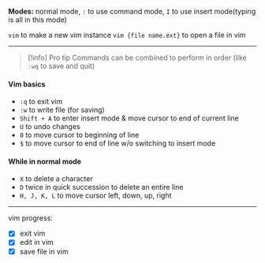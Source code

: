 **Modes:** normal mode, `:` to use command mode, `I` to use insert mode(typing is all in this mode)

`vim` to make a new vim instance
`vim {file name.ext}` to open a file in vim

* * *

> [!info] Pro tip
> Commands can be combined to perform in order (like `:wq` to save and quit)

#### Vim basics
- `:q` to exit vim
- `:w` to write file (for saving)
- `Shift + A` to enter insert mode & move cursor to end of current line
- `U` to undo changes
- `0` to move cursor to beginning of line
- `$` to move cursor to end of line w/o switching to insert mode

#### While in normal mode
- `X` to delete a character
- `D` twice in quick succession to delete an entire line
- `H, J, K, L` to move cursor left, down, up, right

---

vim progress:
- [x] exit vim
- [x] edit in vim
- [x] save file in vim
